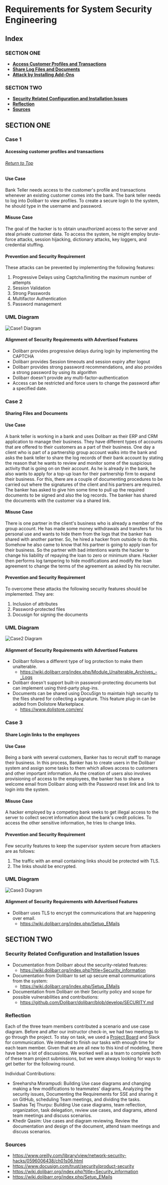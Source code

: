 # Requirements for System Security Engineering

## Index
### SECTION ONE
* **[Access Customer Profiles and Transactions](#case-1)**
* **[Share Log Files and Documents](#case-2)**
* **[Attack by Installing Add-Ons](#case-3)**


### SECTION TWO
* **[Security Related Configuration and Installation Issues](#security-related-configuration-and-installation-issues)**
* **[Reflection](#reflection)**
* **[Sources](#sources)**

## SECTION ONE

### Case 1
#### Accessing customer profiles and transactions
###### [Return to Top](#requirements-for-system-security-engineering)

#### Use Case
Bank Teller needs access to the customer's profile and transactions whenever an existing customer comes into the bank. The bank teller needs to log into Dolibarr to view profiles. To create a secure login to the system, he should type in the username and password.  

#### Misuse Case
The goal of the hacker is to obtain unauthorized access to the server and steal private customer data. To access the system, he might employ brute-force attacks, session hijacking, dictionary attacks, key loggers, and credential stuffing.  

#### Prevention and Security Requirement
These attacks can be prevented by implementing the following features:
1.	 Progressive Delays using Captcha/limiting the maximum number of attempts  
2.   Session Validation  
3.   Strong Passwords  
4.   Multifactor Authentication  
5.   Password management  

### UML Diagram
![Case1 Diagram]() 


#### Alignment of Security Requirements with Advertised Features
* Dolibarr provides progressive delays during login by implementing the CAPTCHA
* Dolibarr provides Session timeouts and session expiry after logout
* Dolibarr provides strong password recommendations, and also provides a strong password by using its algorithm
* Dolibarr doesn't provide any multi-factor-authentication
* Access can be restricted and force users to change the password after a specified date.

### Case 2
#### Sharing Files and Documents

#### Use Case
A bank teller is working in a bank and uses Dolibarr as their ERP and CRM application to manage their business. They have different types of accounts that are offered to their customers as a part of their business. One day a client who is part of a partnership group account walks into the bank and asks the bank teller to share the log records of their bank account by stating the reason that he wants to review and monitor some of the suspicious activity that is going on on their account. As he is already in the bank, he also wants to apply for a top-up loan for their partnership firm to expand their business. For this, there are a couple of documenting procedures to be carried out where the signatures of the client and his partners are required. The banker has asked to give him some time to pull up the required documents to be signed and also the log records. The banker has shared the documents with the customer via a shared link.

#### Misuse Case
There is one partner in the client's business who is already a member of the group account. He has made some money withdrawals and transfers for his personal use and wants to hide them from the logs that the banker has shared with another partner. So, he hired a hacker from outside to do this. Somehow he also came to know that his partner is going to apply loan for their business. So the partner with bad intentions wants the hacker to change his liability of repaying the loan to zero or minimum share. Hacker then performs log tampering to hide modifications and modify the loan agreement to change the terms of the agreement as asked by his recruiter. 

#### Prevention and Security Requirement
To overcome these attacks the following security features should be implemented. They are:  
1.	 Inclusion of attributes  
2. Password-protected files
3.   Docusign for signing the documents 

### UML Diagram
![Case2 Diagram]()


#### Alignment of Security Requirements with Advertised Features
* Dolibarr follows a different type of log protection to make them unalterable.
     * https://wiki.dolibarr.org/index.php/Module_Unalterable_Archives_-_Logs
* Dolibarr doesn't support built-in password-protecting documents but can implement using third-party plug-ins.
* Documents can be shared using DocuSign to maintain high security to the files shared for collecting a signature. This feature plug-in can be added from Dolistore Marketplace.
	* https://www.dolistore.com/en/



### Case 3
#### Share Login links to the employees

#### Use Case
Being a bank with several customers, Banker has to recruit staff to manage their business. In this process, Banker has to create users in the Dolibarr system and assign some tasks to them which allows access to customers and other important information. As the creation of users also involves provisioning of access to the employees, the banker has to share a welcome email from Dolibarr along with the Password reset link and link to login into the system. 

#### Misuse Case
A hacker employed by a competing bank seeks to get illegal access to the server to collect secret information about the bank's credit policies. To access the other sensitive information, he tries to change links.

#### Prevention and Security Requirement

Few security features to keep the supervisor system secure from attackers are as follows:
1.	The traffic with an email containing links should be protected with TLS. 
2.	The links should be encrypted.

### UML Diagram
![Case3 Diagram]()


#### Alignment of Security Requirements with Advertised Features
* Dolibarr uses TLS to encrypt the communications that are happening over email.
     * https://wiki.dolibarr.org/index.php/Setup_EMails


## SECTION TWO

### Security Related Configuration and Installation Issues

*	Documentation from Dolibarr about the security-related features:
    * https://wiki.dolibarr.org/index.php?title=Security_information
*	Documentation from Dolibarr to set up secure email communications from the system:
	* https://wiki.dolibarr.org/index.php/Setup_EMails
*	Documentation from Dolibarr on their Security policy and scope for possible vulnerabilities and contributions:
	* https://github.com/Dolibarr/dolibarr/blob/develop/SECURITY.md



### Reflection

Each of the three team members contributed a scenario and use case diagram. Before and after our instructor check-in, we had two meetings to go through the project. To stay on task, we used a [Project Board]() and Slack for communication. We intended to finish our tasks with enough time for each team member. Given that we are all new to this kind of modeling, there have been a lot of discussions. We worked well as a team to complete both of these team project submissions, but we were always looking for ways to get better for the following round.

Individual Contributions:
* Sreeharsha Morampudi: Building Use case diagrams and changing making a few modifications to teammates’ diagrams, Analyzing the security issues, Documenting the Requirements for SSE and sharing it on GitHub, scheduling Team meetings, and dividing the tasks.
* Saahas Tej Thurpu: Building Use case diagrams, team reflection, organization, task delegation, review use cases, and diagrams, attend team meetings and discuss scenarios.
* Khedir Qasim: Use cases and diagram reviewing. Review the documentation and design of the document, attend team meetings and discuss scenarios.  

### Sources

* https://www.oreilly.com/library/view/network-security-hacks/0596006438/ch01s06.html
* https://www.docusign.com/trust/security/product-security
* https://wiki.dolibarr.org/index.php?title=Security_information
* https://wiki.dolibarr.org/index.php/Setup_EMails